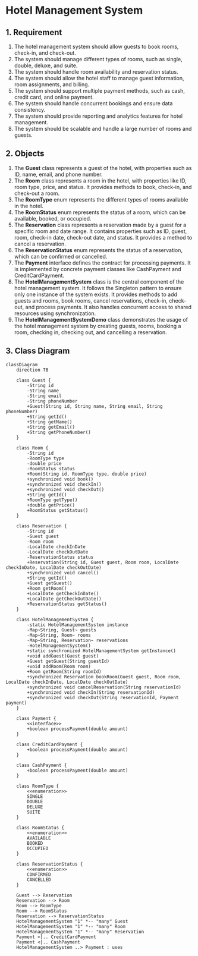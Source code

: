 # Hotel Management System

## 1. Requirement
1. The hotel management system should allow guests to book rooms, check-in, and check-out.
2. The system should manage different types of rooms, such as single, double, deluxe, and suite.
3. The system should handle room availability and reservation status.
4. The system should allow the hotel staff to manage guest information, room assignments, and billing.
5. The system should support multiple payment methods, such as cash, credit card, and online payment.
6. The system should handle concurrent bookings and ensure data consistency.
7. The system should provide reporting and analytics features for hotel management.
8. The system should be scalable and handle a large number of rooms and guests.

## 2. Objects
1. The **Guest** class represents a guest of the hotel, with properties such as ID, name, email, and phone number.
2. The **Room** class represents a room in the hotel, with properties like ID, room type, price, and status. It provides methods to book, check-in, and check-out a room.
3. The **RoomType** enum represents the different types of rooms available in the hotel.
4. The **RoomStatus** enum represents the status of a room, which can be available, booked, or occupied.
5. The **Reservation** class represents a reservation made by a guest for a specific room and date range. It contains properties such as ID, guest, room, check-in date, check-out date, and status. It provides a method to cancel a reservation.
6. The **ReservationStatus** enum represents the status of a reservation, which can be confirmed or cancelled.
7. The **Payment** interface defines the contract for processing payments. It is implemented by concrete payment classes like CashPayment and CreditCardPayment.
8. The **HotelManagementSystem** class is the central component of the hotel management system. It follows the Singleton pattern to ensure only one instance of the system exists. It provides methods to add guests and rooms, book rooms, cancel reservations, check-in, check-out, and process payments. It also handles concurrent access to shared resources using synchronization.
9. The **HotelManagementSystemDemo** class demonstrates the usage of the hotel management system by creating guests, rooms, booking a room, checking in, checking out, and cancelling a reservation.

## 3. Class Diagram
```mermaid
classDiagram
    direction TB

    class Guest {
        -String id
        -String name
        -String email
        -String phoneNumber
        +Guest(String id, String name, String email, String phoneNumber)
        +String getId()
        +String getName()
        +String getEmail()
        +String getPhoneNumber()
    }

    class Room {
        -String id
        -RoomType type
        -double price
        -RoomStatus status
        +Room(String id, RoomType type, double price)
        +synchronized void book()
        +synchronized void checkIn()
        +synchronized void checkOut()
        +String getId()
        +RoomType getType()
        +double getPrice()
        +RoomStatus getStatus()
    }

    class Reservation {
        -String id
        -Guest guest
        -Room room
        -LocalDate checkInDate
        -LocalDate checkOutDate
        -ReservationStatus status
        +Reservation(String id, Guest guest, Room room, LocalDate checkInDate, LocalDate checkOutDate)
        +synchronized void cancel()
        +String getId()
        +Guest getGuest()
        +Room getRoom()
        +LocalDate getCheckInDate()
        +LocalDate getCheckOutDate()
        +ReservationStatus getStatus()
    }

    class HotelManagementSystem {
        -static HotelManagementSystem instance
        -Map~String, Guest~ guests
        -Map~String, Room~ rooms
        -Map~String, Reservation~ reservations
        -HotelManagementSystem()
        +static synchronized HotelManagementSystem getInstance()
        +void addGuest(Guest guest)
        +Guest getGuest(String guestId)
        +void addRoom(Room room)
        +Room getRoom(String roomId)
        +synchronized Reservation bookRoom(Guest guest, Room room, LocalDate checkInDate, LocalDate checkOutDate)
        +synchronized void cancelReservation(String reservationId)
        +synchronized void checkIn(String reservationId)
        +synchronized void checkOut(String reservationId, Payment payment)
    }

    class Payment {
        <<interface>>
        +boolean processPayment(double amount)
    }

    class CreditCardPayment {
        +boolean processPayment(double amount)
    }

    class CashPayment {
        +boolean processPayment(double amount)
    }

    class RoomType {
        <<enumeration>>
        SINGLE
        DOUBLE
        DELUXE
        SUITE
    }

    class RoomStatus {
        <<enumeration>>
        AVAILABLE
        BOOKED
        OCCUPIED
    }

    class ReservationStatus {
        <<enumeration>>
        CONFIRMED
        CANCELLED
    }

    Guest --> Reservation
    Reservation --> Room
    Room --> RoomType
    Room --> RoomStatus
    Reservation --> ReservationStatus
    HotelManagementSystem "1" *-- "many" Guest
    HotelManagementSystem "1" *-- "many" Room
    HotelManagementSystem "1" *-- "many" Reservation
    Payment <|.. CreditCardPayment
    Payment <|.. CashPayment
    HotelManagementSystem ..> Payment : uses
```